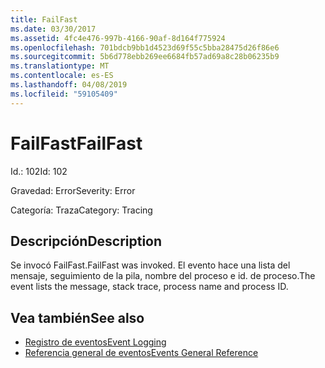 ```yaml
---
title: FailFast
ms.date: 03/30/2017
ms.assetid: 4fc4e476-997b-4166-90af-8d164f775924
ms.openlocfilehash: 701bdcb9bb1d4523d69f55c5bba28475d26f86e6
ms.sourcegitcommit: 5b6d778ebb269ee6684fb57ad69a8c28b06235b9
ms.translationtype: MT
ms.contentlocale: es-ES
ms.lasthandoff: 04/08/2019
ms.locfileid: "59105409"
---
```

# <a name="failfast"></a><span data-ttu-id="520b3-102">FailFast</span><span class="sxs-lookup"><span data-stu-id="520b3-102">FailFast</span></span>
<span data-ttu-id="520b3-103">Id.: 102</span><span class="sxs-lookup"><span data-stu-id="520b3-103">Id: 102</span></span>  
  
 <span data-ttu-id="520b3-104">Gravedad: Error</span><span class="sxs-lookup"><span data-stu-id="520b3-104">Severity: Error</span></span>  
  
 <span data-ttu-id="520b3-105">Categoría: Traza</span><span class="sxs-lookup"><span data-stu-id="520b3-105">Category: Tracing</span></span>  
  
## <a name="description"></a><span data-ttu-id="520b3-106">Descripción</span><span class="sxs-lookup"><span data-stu-id="520b3-106">Description</span></span>  
 <span data-ttu-id="520b3-107">Se invocó FailFast.</span><span class="sxs-lookup"><span data-stu-id="520b3-107">FailFast was invoked.</span></span> <span data-ttu-id="520b3-108">El evento hace una lista del mensaje, seguimiento de la pila, nombre del proceso e id. de proceso.</span><span class="sxs-lookup"><span data-stu-id="520b3-108">The event lists the message, stack trace, process name and process ID.</span></span>  
  
## <a name="see-also"></a><span data-ttu-id="520b3-109">Vea también</span><span class="sxs-lookup"><span data-stu-id="520b3-109">See also</span></span>

- [<span data-ttu-id="520b3-110">Registro de eventos</span><span class="sxs-lookup"><span data-stu-id="520b3-110">Event Logging</span></span>](../../../../../docs/framework/wcf/diagnostics/event-logging/index.md)
- [<span data-ttu-id="520b3-111">Referencia general de eventos</span><span class="sxs-lookup"><span data-stu-id="520b3-111">Events General Reference</span></span>](../../../../../docs/framework/wcf/diagnostics/event-logging/events-general-reference.md)
